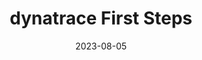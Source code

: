 ---
title: "dynatrace First Steps"
date: 2023-08-05
tags: [""]
dbiblogtitle: dynatrace-first-steps
---